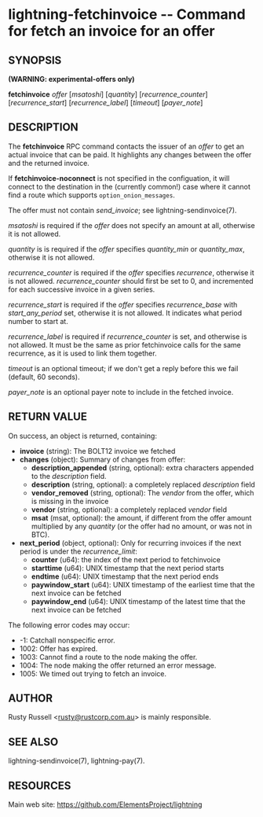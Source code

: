 lightning-fetchinvoice -- Command for fetch an invoice for an offer
===================================================================

SYNOPSIS
--------

**(WARNING: experimental-offers only)**

**fetchinvoice** *offer* \[*msatoshi*\] \[*quantity*\] \[*recurrence_counter*\] \[*recurrence_start*\] \[*recurrence_label*\] \[*timeout*\] \[*payer_note*\]

DESCRIPTION
-----------

The **fetchinvoice** RPC command contacts the issuer of an *offer* to get
an actual invoice that can be paid.  It highlights any changes between the
offer and the returned invoice.

If **fetchinvoice-noconnect** is not specified in the configuation, it
will connect to the destination in the (currently common!) case where it
cannot find a route which supports `option_onion_messages`.

The offer must not contain *send_invoice*; see lightning-sendinvoice(7).

*msatoshi* is required if the *offer* does not specify
an amount at all, otherwise it is not allowed.

*quantity* is is required if the *offer* specifies
*quantity_min* or *quantity_max*, otherwise it is not allowed.

*recurrence_counter* is required if the *offer*
specifies *recurrence*, otherwise it is not allowed.
*recurrence_counter* should first be set to 0, and incremented for
each successive invoice in a given series.

*recurrence_start* is required if the *offer*
specifies *recurrence_base* with *start_any_period* set, otherwise it
is not allowed.  It indicates what period number to start at.

*recurrence_label* is required if *recurrence_counter* is set, and
otherwise is not allowed.  It must be the same as prior fetchinvoice
calls for the same recurrence, as it is used to link them together.

*timeout* is an optional timeout; if we don't get a reply before this
we fail (default, 60 seconds).

*payer_note* is an optional payer note to include in the fetched invoice.

RETURN VALUE
------------

[comment]: # (GENERATE-FROM-SCHEMA-START)
On success, an object is returned, containing:
- **invoice** (string): The BOLT12 invoice we fetched
- **changes** (object): Summary of changes from offer:
  - **description_appended** (string, optional): extra characters appended to the *description* field.
  - **description** (string, optional): a completely replaced *description* field
  - **vendor_removed** (string, optional): The *vendor* from the offer, which is missing in the invoice
  - **vendor** (string, optional): a completely replaced *vendor* field
  - **msat** (msat, optional): the amount, if different from the offer amount multiplied by any *quantity* (or the offer had no amount, or was not in BTC).
- **next_period** (object, optional): Only for recurring invoices if the next period is under the *recurrence_limit*:
  - **counter** (u64): the index of the next period to fetchinvoice
  - **starttime** (u64): UNIX timestamp that the next period starts
  - **endtime** (u64): UNIX timestamp that the next period ends
  - **paywindow_start** (u64): UNIX timestamp of the earliest time that the next invoice can be fetched
  - **paywindow_end** (u64): UNIX timestamp of the latest time that the next invoice can be fetched

[comment]: # (GENERATE-FROM-SCHEMA-END)

The following error codes may occur:
- -1: Catchall nonspecific error.
- 1002: Offer has expired.
- 1003: Cannot find a route to the node making the offer.
- 1004: The node making the offer returned an error message.
- 1005: We timed out trying to fetch an invoice.

AUTHOR
------

Rusty Russell <<rusty@rustcorp.com.au>> is mainly responsible.

SEE ALSO
--------

lightning-sendinvoice(7), lightning-pay(7).

RESOURCES
---------

Main web site: <https://github.com/ElementsProject/lightning>

[comment]: # ( SHA256STAMP:e0033e40d86355e51abb48472f802a9a713ed5b2725828467515f9541207dac5)
